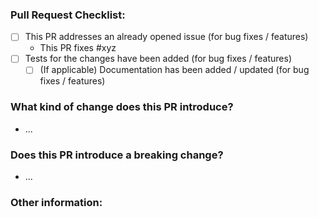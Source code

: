 <!--Please ensure the PR fulfills the following requirements! -->
<!-- If this is your first PR, make sure to add your details to the AUTHORS.rst! -->
### Pull Request Checklist:
- [ ] This PR addresses an already opened issue (for bug fixes / features)
    - This PR fixes #xyz
- [ ] Tests for the changes have been added (for bug fixes / features)
  - [ ] (If applicable) Documentation has been added / updated (for bug fixes / features)

### What kind of change does this PR introduce?

 * ...

### Does this PR introduce a breaking change?
<!-- If so, please describe the impact and migration path for existing applications -->

 * ...

### Other information:
<!-- Any other information that is of relevance to this PR, such as screenshots or references to external documentation. -->
